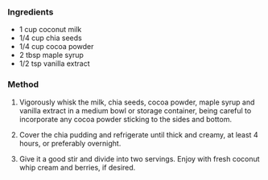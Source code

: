 ### Ingredients
- 1 cup coconut milk
- 1/4 cup chia seeds
- 1/4 cup cocoa powder
- 2 tbsp maple syrup
- 1/2 tsp vanilla extract

### Method
1. Vigorously whisk the milk, chia seeds, cocoa powder, maple syrup and vanilla extract in a medium bowl or storage container, being careful to incorporate any cocoa powder sticking to the sides and bottom.
   
2.  Cover the chia pudding and refrigerate until thick and creamy, at least 4 hours, or preferably overnight.

3.  Give it a good stir and divide into two servings. Enjoy with fresh coconut whip cream and berries, if desired.